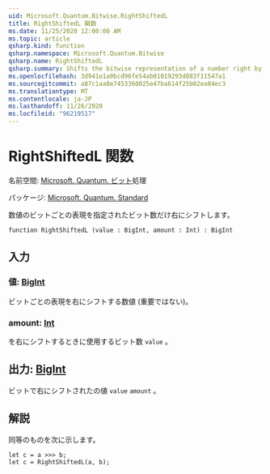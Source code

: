 ```yaml
---
uid: Microsoft.Quantum.Bitwise.RightShiftedL
title: RightShiftedL 関数
ms.date: 11/25/2020 12:00:00 AM
ms.topic: article
qsharp.kind: function
qsharp.namespace: Microsoft.Quantum.Bitwise
qsharp.name: RightShiftedL
qsharp.summary: Shifts the bitwise representation of a number right by a given number of bits.
ms.openlocfilehash: 3d941e1a0bcd96fe54ab01019293d883f11547a1
ms.sourcegitcommit: a87c1aa8e7453360025e47ba614f25b02ea84ec3
ms.translationtype: MT
ms.contentlocale: ja-JP
ms.lasthandoff: 11/26/2020
ms.locfileid: "96219517"
---
```

# <a name="rightshiftedl-function"></a>RightShiftedL 関数

名前空間: [Microsoft. Quantum. ビット](xref:Microsoft.Quantum.Bitwise)処理

パッケージ: [Microsoft. Quantum. Standard](https://nuget.org/packages/Microsoft.Quantum.Standard)


数値のビットごとの表現を指定されたビット数だけ右にシフトします。

```qsharp
function RightShiftedL (value : BigInt, amount : Int) : BigInt
```


## <a name="input"></a>入力

### <a name="value--bigint"></a>値: [BigInt](xref:microsoft.quantum.lang-ref.bigint)

ビットごとの表現を右にシフトする数値 (重要ではない)。


### <a name="amount--int"></a>amount: [Int](xref:microsoft.quantum.lang-ref.int)

を右にシフトするときに使用するビット数 `value` 。



## <a name="output--bigint"></a>出力: [BigInt](xref:microsoft.quantum.lang-ref.bigint)

ビットで右にシフトされたの値 `value` `amount` 。

## <a name="remarks"></a>解説

同等のものを次に示します。

```Q#
let c = a >>> b;
let c = RightShiftedL(a, b);
```